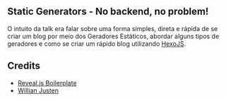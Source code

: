 ## Static Generators - No backend, no problem!

O intuito da talk era falar sobre uma forma simples, direta e rápida de se criar um blog por meio dos Geradores Estáticos, abordar alguns tipos de geradores e como se criar um rápido blog utilizando [HexoJS](http://hexo.io). 

## Credits
- [Reveal.js Boilerplate](https://github.com/willianjusten/reveal-boilerplate)
- [Willian Justen](https://github.com/willianjusten)
